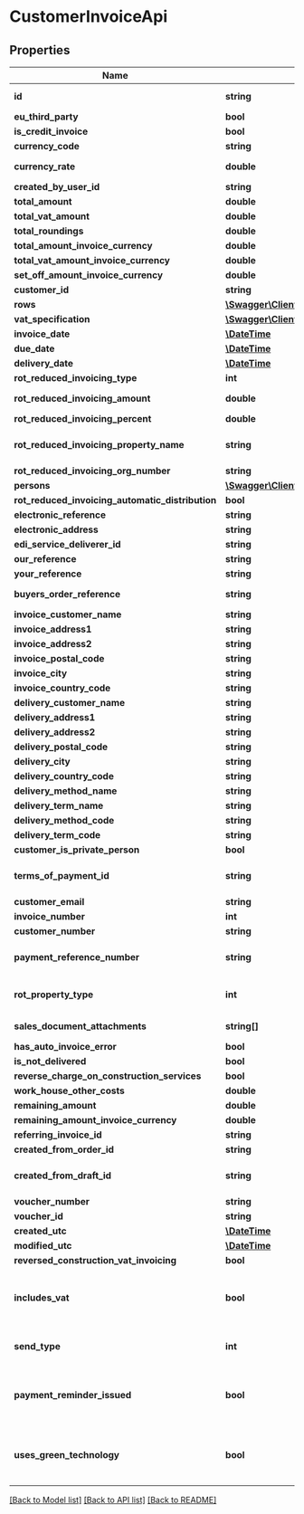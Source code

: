 # CustomerInvoiceApi

## Properties
Name | Type | Description | Notes
------------ | ------------- | ------------- | -------------
**id** | **string** | Purpose: This is automatically generated by eAccounting upon creation | [optional] 
**eu_third_party** | **bool** |  | 
**is_credit_invoice** | **bool** |  | [optional] 
**currency_code** | **string** |  | [optional] 
**currency_rate** | **double** | Default: Automatic calculation of the currency rate. Enter this value to provide a custom rate | [optional] 
**created_by_user_id** | **string** |  | [optional] 
**total_amount** | **double** |  | [optional] 
**total_vat_amount** | **double** |  | [optional] 
**total_roundings** | **double** |  | [optional] 
**total_amount_invoice_currency** | **double** |  | [optional] 
**total_vat_amount_invoice_currency** | **double** |  | [optional] 
**set_off_amount_invoice_currency** | **double** |  | [optional] 
**customer_id** | **string** |  | 
**rows** | [**\Swagger\Client\Model\CustomerInvoiceRowApi[]**](CustomerInvoiceRowApi.md) |  | 
**vat_specification** | [**\Swagger\Client\Model\CustomerInvoiceVatApi[]**](CustomerInvoiceVatApi.md) | Purpose: A summary of amounts for each VAT rate | [optional] 
**invoice_date** | [**\DateTime**](\DateTime.md) |  | [optional] 
**due_date** | [**\DateTime**](\DateTime.md) |  | [optional] 
**delivery_date** | [**\DateTime**](\DateTime.md) |  | [optional] 
**rot_reduced_invoicing_type** | **int** | 0 &#x3D; Normal, 1 &#x3D; Rot, 2 &#x3D; Rut | 
**rot_reduced_invoicing_amount** | **double** | Default: Automatic tax reduction calculation. Used for the manual input of the deducted tax reduction | [optional] 
**rot_reduced_invoicing_percent** | **double** |  | [optional] 
**rot_reduced_invoicing_property_name** | **string** | Used for providing a custom name. Is required when RotPropertyType or UsesGreenTechnology is set. | [optional] 
**rot_reduced_invoicing_org_number** | **string** |  | [optional] 
**persons** | [**\Swagger\Client\Model\SalesDocumentRotRutReductionPersonApi[]**](SalesDocumentRotRutReductionPersonApi.md) | Purpose: Required for ROT/RUT invoices only | [optional] 
**rot_reduced_invoicing_automatic_distribution** | **bool** |  | [optional] 
**electronic_reference** | **string** |  | [optional] 
**electronic_address** | **string** |  | [optional] 
**edi_service_deliverer_id** | **string** |  | [optional] 
**our_reference** | **string** | Max length: 100 characters | [optional] 
**your_reference** | **string** | Max length: 100 characters | [optional] 
**buyers_order_reference** | **string** | Purpose: Used when sending electronic invoices. Max length: 35 characters. Can be null or empty | [optional] 
**invoice_customer_name** | **string** |  | [optional] 
**invoice_address1** | **string** | Max length: 50 characters | [optional] 
**invoice_address2** | **string** | Max length: 50 characters | [optional] 
**invoice_postal_code** | **string** | Max length: 50 characters | [optional] 
**invoice_city** | **string** | Max length: 50 characters | [optional] 
**invoice_country_code** | **string** | Max length: 2 characters | [optional] 
**delivery_customer_name** | **string** | Max length: 100 characters | [optional] 
**delivery_address1** | **string** | Max length: 50 characters | [optional] 
**delivery_address2** | **string** | Max length: 50 characters | [optional] 
**delivery_postal_code** | **string** | Max length: 10 characters | [optional] 
**delivery_city** | **string** | Max length: 50 characters | [optional] 
**delivery_country_code** | **string** | Max length: 2 characters | [optional] 
**delivery_method_name** | **string** |  | [optional] 
**delivery_term_name** | **string** |  | [optional] 
**delivery_method_code** | **string** |  | [optional] 
**delivery_term_code** | **string** |  | [optional] 
**customer_is_private_person** | **bool** |  | [optional] 
**terms_of_payment_id** | **string** | Specify a different terms of payment for the invoice. If not filled customer&#x27;s terms of payment will be used | [optional] 
**customer_email** | **string** |  | [optional] 
**invoice_number** | **int** |  | [optional] 
**customer_number** | **string** |  | [optional] 
**payment_reference_number** | **string** | Purpose: Empty if UsesPaymentReferenceNumber not activated on the company. Use /v2/companysettings. | [optional] 
**rot_property_type** | **int** | 1 &#x3D; Apartment, 2 &#x3D; Property  Leave blank or set to null if you do not intend to use ROT or Green Technology functionality | [optional] 
**sales_document_attachments** | **string[]** | Upload attachments via POST /v2/salesdocumentattachments/customerinvoice | [optional] 
**has_auto_invoice_error** | **bool** |  | [optional] 
**is_not_delivered** | **bool** | Purpose: True if sending by email has failed | [optional] 
**reverse_charge_on_construction_services** | **bool** |  | [optional] 
**work_house_other_costs** | **double** |  | [optional] 
**remaining_amount** | **double** |  | [optional] 
**remaining_amount_invoice_currency** | **double** |  | [optional] 
**referring_invoice_id** | **string** |  | [optional] 
**created_from_order_id** | **string** |  | [optional] 
**created_from_draft_id** | **string** | If a valid customer invoice draft Id is provided, it will be bookkeeped using the option entered in the SentType property | [optional] 
**voucher_number** | **string** |  | [optional] 
**voucher_id** | **string** |  | [optional] 
**created_utc** | [**\DateTime**](\DateTime.md) |  | [optional] 
**modified_utc** | [**\DateTime**](\DateTime.md) |  | [optional] 
**reversed_construction_vat_invoicing** | **bool** |  | [optional] 
**includes_vat** | **bool** | Purpose: If true the unit prices on rows include VAT. The value is set upon creation depending whether \&quot;Show prices excl. VAT for private individuals\&quot; in company settings is marked or not | [optional] 
**send_type** | **int** | Used for sending the invoice via Autoinvoice  Default:None  0 &#x3D; None, 1 &#x3D; AutoInvoiceElectronic, 2 &#x3D; AutoInvoicePrint, 3 &#x3D; AutoInvoiceB2C | [optional] 
**payment_reminder_issued** | **bool** | Purpose: If true a payment reminder has been sent for the overdue invoice, otherwise it will be set as false. To send a payment reminder please use the v2/customerinvoices/{invoiceId}/paymentreminders endpoint | [optional] 
**uses_green_technology** | **bool** | Set to true if this customer invoice benefits from deduction on Green Technology.  If set to true the customer invoice must have RotReducedInvoicingType set to normal and contain at least one row with applicable deduction. | [optional] 

[[Back to Model list]](../../README.md#documentation-for-models) [[Back to API list]](../../README.md#documentation-for-api-endpoints) [[Back to README]](../../README.md)

